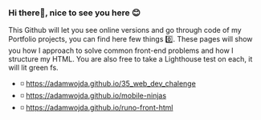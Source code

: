 ### Hi there👋, nice to see you here 😊

This Github will let you see online versions and go through code of my Portfolio projects, you can find here few things
0️⃣. These pages will show you how I approach to solve common front-end problems and how I structure my HTML. You are also free to take a Lighthouse test on each, it will lit green fs.

- ◽ https://adamwojda.github.io/35_web_dev_chalenge
- ◽ https://adamwojda.github.io/mobile-ninjas
- ◽ https://adamwojda.github.io/runo-front-html

<!--
**AdamWojda/AdamWojda** is a ✨ _special_ ✨ repository because its `README.md` (this file) appears on your GitHub profile.

Here are some ideas to get you started:

- 🔭 I’m currently working on ...
- 🌱 I’m currently learning ...
- 👯 I’m looking to collaborate on ...
- 🤔 I’m looking for help with ...
- 💬 Ask me about ...
- 📫 How to reach me: ...
- 😄 Pronouns: ...
- ⚡ Fun fact: ...
-->
